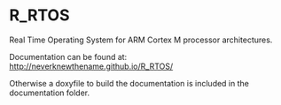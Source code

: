 # R_RTOS
Real Time Operating System for ARM Cortex M processor architectures.

Documentation can be found at: 
http://neverknewthename.github.io/R_RTOS/

Otherwise a doxyfile to build the documentation is included in the documentation folder.
